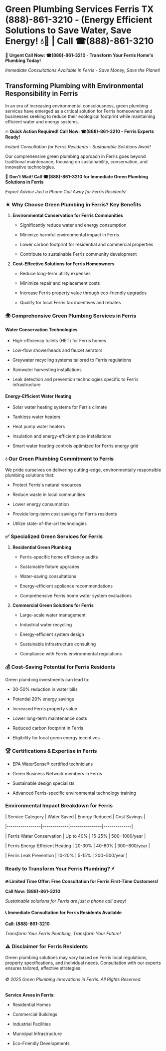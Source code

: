 # Green Plumbing Services Ferris TX (888)-861-3210 - (Energy Efficient Solutions to Save Water, Save Energy! 💧🌿 | Call ☎(888)-861-3210

🚨 **Urgent Call Now: ☎(888)-861-3210 - Transform Your Ferris Home's Plumbing Today!**
*Immediate Consultations Available in Ferris - Save Money, Save the Planet!*

## Transforming Plumbing with Environmental Responsibility in Ferris

In an era of increasing environmental consciousness, green plumbing services have emerged as a critical solution for Ferris homeowners and businesses seeking to reduce their ecological footprint while maintaining efficient water and energy systems. 

🔥 **Quick Action Required! Call Now: ☎(888)-861-3210 - Ferris Experts Ready!**
*Instant Consultation for Ferris Residents - Sustainable Solutions Await!*

Our comprehensive green plumbing approach in Ferris goes beyond traditional maintenance, focusing on sustainability, conservation, and innovative technologies.

🚨 **Don't Wait! Call ☎(888)-861-3210 for Immediate Green Plumbing Solutions in Ferris**
*Expert Advice Just a Phone Call Away for Ferris Residents!*

### ★ Why Choose Green Plumbing in Ferris? Key Benefits

1. **Environmental Conservation for Ferris Communities** 
   - Significantly reduce water and energy consumption
   - Minimize harmful environmental impact in Ferris
   - Lower carbon footprint for residential and commercial properties
   - Contribute to sustainable Ferris community development

2. **Cost-Effective Solutions for Ferris Homeowners** 
   - Reduce long-term utility expenses
   - Minimize repair and replacement costs
   - Increase Ferris property value through eco-friendly upgrades
   - Qualify for local Ferris tax incentives and rebates

### 🌍 Comprehensive Green Plumbing Services in Ferris

#### Water Conservation Technologies
- High-efficiency toilets (HET) for Ferris homes
- Low-flow showerheads and faucet aerators
- Greywater recycling systems tailored to Ferris regulations
- Rainwater harvesting installations
- Leak detection and prevention technologies specific to Ferris infrastructure

#### Energy-Efficient Water Heating
- Solar water heating systems for Ferris climate
- Tankless water heaters
- Heat pump water heaters
- Insulation and energy-efficient pipe installations
- Smart water heating controls optimized for Ferris energy grid

### 💧 Our Green Plumbing Commitment to Ferris

We pride ourselves on delivering cutting-edge, environmentally responsible plumbing solutions that:
- Protect Ferris's natural resources
- Reduce waste in local communities
- Lower energy consumption
- Provide long-term cost savings for Ferris residents
- Utilize state-of-the-art technologies

### ✅ Specialized Green Services for Ferris

1. **Residential Green Plumbing**
   - Ferris-specific home efficiency audits
   - Sustainable fixture upgrades
   - Water-saving consultations
   - Energy-efficient appliance recommendations
   - Comprehensive Ferris home water system evaluations

2. **Commercial Green Solutions for Ferris**
   - Large-scale water management
   - Industrial water recycling
   - Energy-efficient system design
   - Sustainable infrastructure consulting
   - Compliance with Ferris environmental regulations

### 💰 Cost-Saving Potential for Ferris Residents

Green plumbing investments can lead to:
- 30-50% reduction in water bills
- Potential 20% energy savings
- Increased Ferris property value
- Lower long-term maintenance costs
- Reduced carbon footprint in Ferris
- Eligibility for local green energy incentives

### 🏆 Certifications & Expertise in Ferris

- EPA WaterSense® certified technicians
- Green Business Network members in Ferris
- Sustainable design specialists
- Advanced Ferris-specific environmental technology training

### Environmental Impact Breakdown for Ferris

| Service Category | Water Saved | Energy Reduced | Cost Savings |
|-----------------|-------------|----------------|--------------|
| Ferris Water Conservation | Up to 40% | 15-25% | $500-$1000/year |
| Ferris Energy-Efficient Heating | 20-30% | 40-60% | $300-$800/year |
| Ferris Leak Prevention | 10-20% | 5-15% | $200-$500/year |

### Ready to Transform Your Ferris Plumbing? ⚡

**🔥 Limited Time Offer: Free Consultation for Ferris First-Time Customers!**

**Call Now: (888)-861-3210**
*Sustainable solutions for Ferris are just a phone call away!*

#### 📞 Immediate Consultation for Ferris Residents Available

**Call: (888)-861-3210**
*Transform Your Ferris Plumbing, Transform Your Future!*

### ⚠️ Disclaimer for Ferris Residents

Green plumbing solutions may vary based on Ferris local regulations, property specifications, and individual needs. Consultation with our experts ensures tailored, effective strategies.

###### © 2025 Green Plumbing Innovations in Ferris. All Rights Reserved.

**Service Areas in Ferris:** 
- Residential Homes
- Commercial Buildings
- Industrial Facilities
- Municipal Infrastructure
- Eco-Friendly Developments